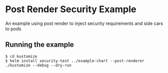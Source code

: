 # Post Render Security Example
An example using post render to inject security requirements and side cars to
pods

## Running the example

```shell
$ cd kustomize
$ helm install security-test ../example-chart --post-renderer ./kustomize --debug --dry-run
```

